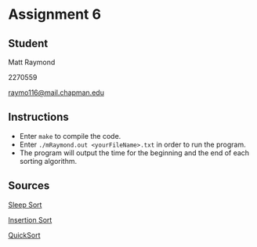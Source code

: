 # Assignment 6

## Student
Matt Raymond

2270559

raymo116@mail.chapman.edu

## Instructions
- Enter `make` to compile the code.
- Enter `./mRaymond.out <yourFileName>.txt` in order to run the program.
- The program will output the time for the beginning and the end of each sorting algorithm.

## Sources
[Sleep Sort](https://www.geeksforgeeks.org/sleep-sort-king-laziness-sorting-sleeping/)

[Insertion Sort](https://www.youtube.com/watch?v=w3Z7DwDHoZQ)

[QuickSort](https://www.geeksforgeeks.org/quick-sort/)
